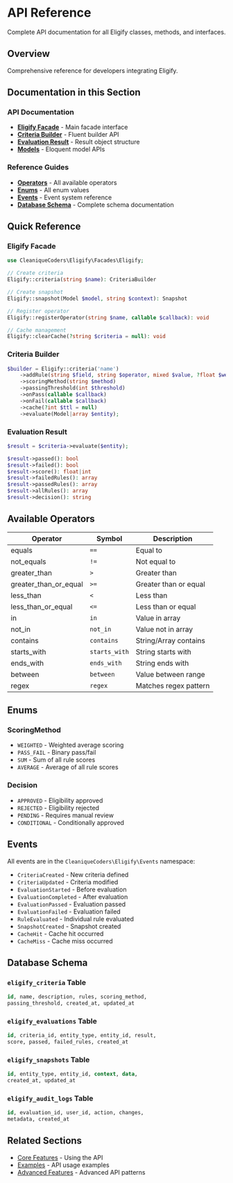 # API Reference

Complete API documentation for all Eligify classes, methods, and interfaces.

## Overview

Comprehensive reference for developers integrating Eligify.

## Documentation in this Section

### API Documentation

- **[Eligify Facade](api/eligify-facade.md)** - Main facade interface
- **[Criteria Builder](api/criteria-builder.md)** - Fluent builder API
- **[Evaluation Result](api/evaluation-result.md)** - Result object structure
- **[Models](api/models.md)** - Eloquent model APIs

### Reference Guides

- **[Operators](operators.md)** - All available operators
- **[Enums](enums.md)** - All enum values
- **[Events](events.md)** - Event system reference
- **[Database Schema](database-schema.md)** - Complete schema documentation

## Quick Reference

### Eligify Facade

```php
use CleaniqueCoders\Eligify\Facades\Eligify;

// Create criteria
Eligify::criteria(string $name): CriteriaBuilder

// Create snapshot
Eligify::snapshot(Model $model, string $context): Snapshot

// Register operator
Eligify::registerOperator(string $name, callable $callback): void

// Cache management
Eligify::clearCache(?string $criteria = null): void
```

### Criteria Builder

```php
$builder = Eligify::criteria('name')
    ->addRule(string $field, string $operator, mixed $value, ?float $weight = null)
    ->scoringMethod(string $method)
    ->passingThreshold(int $threshold)
    ->onPass(callable $callback)
    ->onFail(callable $callback)
    ->cache(?int $ttl = null)
    ->evaluate(Model|array $entity);
```

### Evaluation Result

```php
$result = $criteria->evaluate($entity);

$result->passed(): bool
$result->failed(): bool
$result->score(): float|int
$result->failedRules(): array
$result->passedRules(): array
$result->allRules(): array
$result->decision(): string
```

## Available Operators

| Operator | Symbol | Description |
|----------|--------|-------------|
| equals | `==` | Equal to |
| not_equals | `!=` | Not equal to |
| greater_than | `>` | Greater than |
| greater_than_or_equal | `>=` | Greater than or equal |
| less_than | `<` | Less than |
| less_than_or_equal | `<=` | Less than or equal |
| in | `in` | Value in array |
| not_in | `not_in` | Value not in array |
| contains | `contains` | String/Array contains |
| starts_with | `starts_with` | String starts with |
| ends_with | `ends_with` | String ends with |
| between | `between` | Value between range |
| regex | `regex` | Matches regex pattern |

## Enums

### ScoringMethod

- `WEIGHTED` - Weighted average scoring
- `PASS_FAIL` - Binary pass/fail
- `SUM` - Sum of all rule scores
- `AVERAGE` - Average of all rule scores

### Decision

- `APPROVED` - Eligibility approved
- `REJECTED` - Eligibility rejected
- `PENDING` - Requires manual review
- `CONDITIONAL` - Conditionally approved

## Events

All events are in the `CleaniqueCoders\Eligify\Events` namespace:

- `CriteriaCreated` - New criteria defined
- `CriteriaUpdated` - Criteria modified
- `EvaluationStarted` - Before evaluation
- `EvaluationCompleted` - After evaluation
- `EvaluationPassed` - Evaluation passed
- `EvaluationFailed` - Evaluation failed
- `RuleEvaluated` - Individual rule evaluated
- `SnapshotCreated` - Snapshot created
- `CacheHit` - Cache hit occurred
- `CacheMiss` - Cache miss occurred

## Database Schema

### `eligify_criteria` Table

```sql
id, name, description, rules, scoring_method,
passing_threshold, created_at, updated_at
```

### `eligify_evaluations` Table

```sql
id, criteria_id, entity_type, entity_id, result,
score, passed, failed_rules, created_at
```

### `eligify_snapshots` Table

```sql
id, entity_type, entity_id, context, data,
created_at, updated_at
```

### `eligify_audit_logs` Table

```sql
id, evaluation_id, user_id, action, changes,
metadata, created_at
```

## Related Sections

- [Core Features](../03-core-features/) - Using the API
- [Examples](../13-examples/) - API usage examples
- [Advanced Features](../07-advanced-features/) - Advanced API patterns
